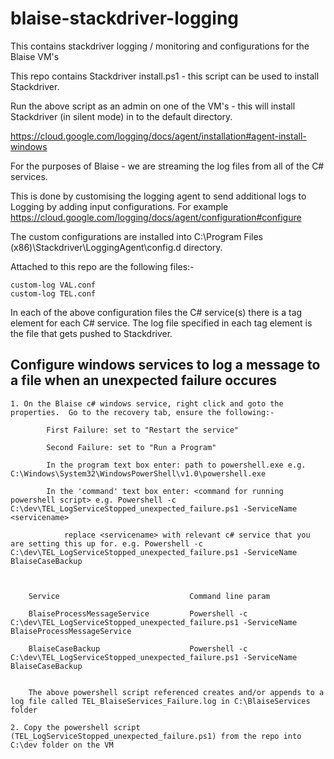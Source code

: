 # blaise-stackdriver-logging
This contains stackdriver logging / monitoring and configurations for the Blaise VM's

This repo contains Stackdriver install.ps1 - this script can be used to install Stackdriver.

Run the above script as an admin on one of the VM's - this will install Stackdriver (in silent mode) in to the default directory. 

https://cloud.google.com/logging/docs/agent/installation#agent-install-windows



For the purposes of Blaise - we are streaming the log files from all of the C# services.

This is done by customising the logging agent to send additional logs to Logging by adding input configurations. For example https://cloud.google.com/logging/docs/agent/configuration#configure

The custom configurations are installed into C:\Program Files (x86)\Stackdriver\LoggingAgent\config.d directory. 

Attached to this repo are the following files:-

    custom-log VAL.conf
    custom-log TEL.conf

In each of the above configuration files the C# service(s) there is a <source> tag element for each C# service.  The log file specified in each <source> tag element is the file that gets
pushed to Stackdriver. 

## Configure windows services to log a message to a file when an unexpected failure occures

    1. On the Blaise c# windows service, right click and goto the properties.  Go to the recovery tab, ensure the following:-
    
            First Failure: set to "Restart the service"

            Second Failure: set to "Run a Program"

            In the program text box enter: path to powershell.exe e.g. C:\Windows\System32\WindowsPowerShell\v1.0\powershell.exe

            In the 'command' text box enter: <command for running powershell script> e.g. Powershell -c C:\dev\TEL_LogServiceStopped_unexpected_failure.ps1 -ServiceName <servicename> 

                replace <servicename> with relevant c# service that you are setting this up for. e.g. Powershell -c     C:\dev\TEL_LogServiceStopped_unexpected_failure.ps1 -ServiceName BlaiseCaseBackup
    
      

        Service	                            Command line param
    
        BlaiseProcessMessageService	        Powershell -c C:\dev\TEL_LogServiceStopped_unexpected_failure.ps1 -ServiceName  BlaiseProcessMessageService

        BlaiseCaseBackup                    Powershell -c C:\dev\TEL_LogServiceStopped_unexpected_failure.ps1 -ServiceName BlaiseCaseBackup
    

        The above powershell script referenced creates and/or appends to a log file called TEL_BlaiseServices_Failure.log in C:\BlaiseServices folder

    2. Copy the powershell script (TEL_LogServiceStopped_unexpected_failure.ps1) from the repo into C:\dev folder on the VM

    
    
    
    
    
    
    

